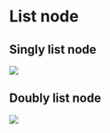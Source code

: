 # List node

## Singly list node

![](https://github.com/hendraanggrian/leetcode-playground/raw/assets/concepts/lists/singly_list_node.svg)

## Doubly list node

![](https://github.com/hendraanggrian/leetcode-playground/raw/assets/concepts/lists/doubly_list_node.svg)

